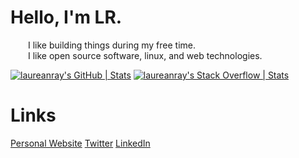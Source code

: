 # Hello, I'm LR. 

  I like building things during my free time.  
  I like open source software, linux, and web technologies.

[![laureanray's GitHub | Stats](https://stats.quine.sh/laureanray/github?theme=dark)](https://quine.sh?utm_source=widgets&utm_campaign=laureanray)
[![laureanray's Stack Overflow | Stats](https://stats.quine.sh/laureanray/stack-overflow?theme=dark)](https://quine.sh?utm_source=widgets&utm_campaign=laureanray)

# Links
[Personal Website](https://laureanray.com)
[Twitter](https://twitter.com/laureanray)
[LinkedIn](https://linkedin.com/in/laureanray)
